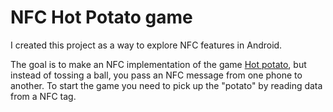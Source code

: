 # NFC Hot Potato game
I created this project as a way to explore NFC features in Android. 

The goal is to make an NFC implementation of the game [Hot potato](https://en.wikipedia.org/wiki/Hot_potato_(game)), but instead of
tossing a ball, you pass an NFC message from one phone to another. To start the game you need to pick up
the "potato" by reading data from a NFC tag.
